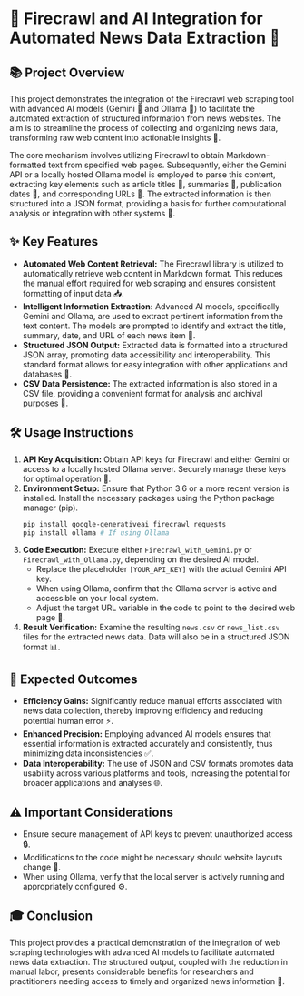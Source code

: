 # 📰 Firecrawl and AI Integration for Automated News Data Extraction 🤖

## 📚 Project Overview

This project demonstrates the integration of the Firecrawl web scraping tool with advanced AI models (Gemini 💎 and Ollama 🦙) to facilitate the automated extraction of structured information from news websites. The aim is to streamline the process of collecting and organizing news data, transforming raw web content into actionable insights 🧐.

The core mechanism involves utilizing Firecrawl to obtain Markdown-formatted text from specified web pages. Subsequently, either the Gemini API or a locally hosted Ollama model is employed to parse this content, extracting key elements such as article titles 📰, summaries 📝, publication dates 📅, and corresponding URLs 🔗. The extracted information is then structured into a JSON format, providing a basis for further computational analysis or integration with other systems 🧮.

## ✨ Key Features

*   **Automated Web Content Retrieval:** The Firecrawl library is utilized to automatically retrieve web content in Markdown format. This reduces the manual effort required for web scraping and ensures consistent formatting of input data 📥.
*   **Intelligent Information Extraction:** Advanced AI models, specifically Gemini and Ollama, are used to extract pertinent information from the text content. The models are prompted to identify and extract the title, summary, date, and URL of each news item 🤔.
*   **Structured JSON Output:** Extracted data is formatted into a structured JSON array, promoting data accessibility and interoperability. This standard format allows for easy integration with other applications and databases 📂.
*   **CSV Data Persistence:** The extracted information is also stored in a CSV file, providing a convenient format for analysis and archival purposes 💾.

## 🛠️ Usage Instructions

1.  **API Key Acquisition:** Obtain API keys for Firecrawl and either Gemini or access to a locally hosted Ollama server. Securely manage these keys for optimal operation 🔑.
2.  **Environment Setup:** Ensure that Python 3.6 or a more recent version is installed. Install the necessary packages using the Python package manager (pip).
    ```bash
    pip install google-generativeai firecrawl requests
    pip install ollama # If using Ollama
    ```
3.  **Code Execution:** Execute either `Firecrawl_with_Gemini.py` or `Firecrawl_with_Ollama.py`, depending on the desired AI model.
    *   Replace the placeholder `[YOUR_API_KEY]` with the actual Gemini API key.
    *   When using Ollama, confirm that the Ollama server is active and accessible on your local system.
    *   Adjust the target URL variable in the code to point to the desired web page 🎯.
4.  **Result Verification:** Examine the resulting `news.csv` or `news_list.csv` files for the extracted news data. Data will also be in a structured JSON format 📊.

## 🎯 Expected Outcomes

*   **Efficiency Gains:** Significantly reduce manual efforts associated with news data collection, thereby improving efficiency and reducing potential human error ⚡.
*   **Enhanced Precision:** Employing advanced AI models ensures that essential information is extracted accurately and consistently, thus minimizing data inconsistencies ✅.
*   **Data Interoperability:** The use of JSON and CSV formats promotes data usability across various platforms and tools, increasing the potential for broader applications and analyses 🌐.

## ⚠️ Important Considerations

*   Ensure secure management of API keys to prevent unauthorized access 🔒.
*   Modifications to the code might be necessary should website layouts change 🚧.
*   When using Ollama, verify that the local server is actively running and appropriately configured ⚙️.

## 🎓 Conclusion

This project provides a practical demonstration of the integration of web scraping technologies with advanced AI models to facilitate automated news data extraction. The structured output, coupled with the reduction in manual labor, presents considerable benefits for researchers and practitioners needing access to timely and organized news information 🎉.
